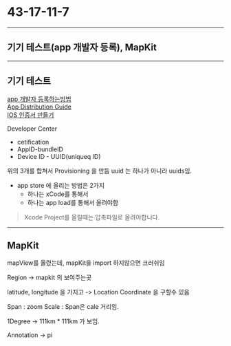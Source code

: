 # 43-17-11-7

---

## 기기 테스트(app 개발자 등록), MapKit

---

## 기기 테스트

[app 개발자 등록하는방법](http://tech.whatap.io/2016/04/27/apple-개발자-계정-등록하기/)<br>
[App Distribution Guide](https://developer.apple.com/library/content/documentation/IDEs/Conceptual/AppDistributionGuide/Introduction/Introduction.html)<br>
[IOS 인증서 만들기](http://comxp.tistory.com/298)


Developer Center 

- cetification
- AppID-bundleID
- Device ID - UUID(uniqueq ID)

위의 3개를 합쳐서 Provisioning 을 만듬 
uuid 는 하나가 아니라 uuids임.

- app store 에 올리는 방법은 2가지 <br>
	- 하나는 xCode를 통해서 <br>
	- 하나는 app load를 통해서 올려야함 <br>

> Xcode Project를 올릴때는 압축파일로 올려야합니다.


---


## MapKit

mapView를 올렸는데, mapKit을 import 하지않으면 크러쉬임


Region -> mapkit 의 보여주는곳

latitude, longitude 을 가지고 -> Location Coordinate 을 구할수 있음

Span : zoom Scale : Span은 cale 거리임. 

1Degree -> 111km * 111km 가 보임.


Annotation -> pi
